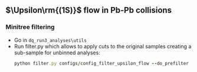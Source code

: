 ## $\Upsilon\rm{(1S)}$ flow in Pb-Pb collisions

### Minitree filtering
- Go in `dq_run3_analyses\utils`
- Run filter.py which allows to apply cuts to the original samples creating a sub-sample for unbinned analyses:
  ```ruby
  python filter.py configs/config_filter_upsilon_flow --do_prefilter
  ```
